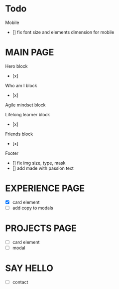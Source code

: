 # Todo

Mobile
- [] fix font size and elements dimension for mobile

# MAIN PAGE

Hero block
- [x] 

Who am I block
- [x] 

Agile mindset block


Lifelong learner block
- [x] 

Friends block
- [x] 

Footer
- [] fix img size, type, mask
- [] add made with passion text

# EXPERIENCE PAGE

- [x] card element
- [ ] add copy to modals

# PROJECTS PAGE

- [ ] card element
- [ ] modal

# SAY HELLO

- [ ] contact
